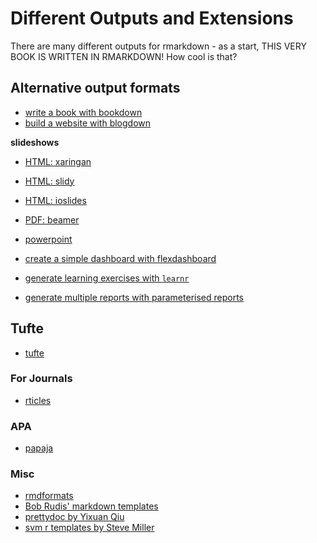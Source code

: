 # Different Outputs and Extensions 

There are many different outputs for rmarkdown - as a start, THIS VERY BOOK IS WRITTEN IN RMARKDOWN! How cool is that?

## Alternative output formats

- [write a book with bookdown](https://github.com/rstudio/bookdown)
- [build a website with blogdown](https://github.com/rstudio/blogdown)

**slideshows**

- [HTML: xaringan](https://github.com/yihui/xaringan)
- [HTML: slidy](https://bookdown.org/yihui/rmarkdown/slidy-presentation.html)
- [HTML: ioslides](https://bookdown.org/yihui/rmarkdown/ioslides-presentation.html)
- [PDF: beamer](https://bookdown.org/yihui/rmarkdown/beamer-presentation.html)
- [powerpoint](https://bookdown.org/yihui/rmarkdown/powerpoint-presentation.html)
    
- [create a simple dashboard with flexdashboard](https://rmarkdown.rstudio.com/flexdashboard/)
- [generate learning exercises with `learnr`](https://bookdown.org/yihui/rmarkdown/learnr.html#learnr)
- [generate multiple reports with parameterised reports](https://bookdown.org/yihui/rmarkdown/parameterized-reports.html#parameterized-reports)

## Tufte

- [tufte](https://github.com/rstudio/tufte)

### For Journals

- [rticles](https://cran.r-project.org/web/packages/rticles/index.html)

### APA

- [papaja](http://github.com/crsh/papaja)

### Misc

- [rmdformats](https://github.com/juba/rmdformats)
- [Bob Rudis' markdown templates](https://github.com/hrbrmstr/markdowntemplates)
- [prettydoc by Yixuan Qiu](http://yixuan.cos.name/prettydoc/themes.html)
- [svm r templates by Steve Miller](https://github.com/svmiller/svm-r-markdown-templates)
